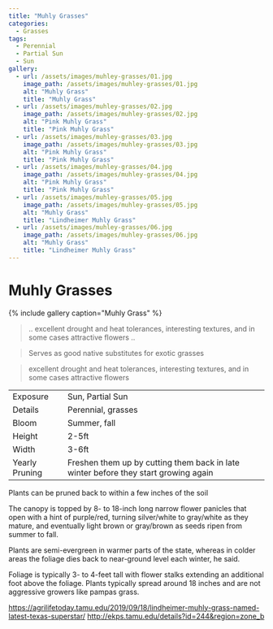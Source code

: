 ```yaml
---
title: "Muhly Grasses"
categories:
  - Grasses
tags:
  - Perennial
  - Partial Sun
  - Sun
gallery:
  - url: /assets/images/muhley-grasses/01.jpg
    image_path: /assets/images/muhley-grasses/01.jpg
    alt: "Muhly Grass"
    title: "Muhly Grass"
  - url: /assets/images/muhley-grasses/02.jpg
    image_path: /assets/images/muhley-grasses/02.jpg
    alt: "Pink Muhly Grass"
    title: "Pink Muhly Grass"
  - url: /assets/images/muhley-grasses/03.jpg
    image_path: /assets/images/muhley-grasses/03.jpg
    alt: "Pink Muhly Grass"
    title: "Pink Muhly Grass"
  - url: /assets/images/muhley-grasses/04.jpg
    image_path: /assets/images/muhley-grasses/04.jpg
    alt: "Pink Muhly Grass"
    title: "Pink Muhly Grass"
  - url: /assets/images/muhley-grasses/05.jpg
    image_path: /assets/images/muhley-grasses/05.jpg
    alt: "Muhly Grass"
    title: "Lindheimer Muhly Grass"
  - url: /assets/images/muhley-grasses/06.jpg
    image_path: /assets/images/muhley-grasses/06.jpg
    alt: "Muhly Grass"
    title: "Lindheimer Muhly Grass"
---
```


# Muhly Grasses

{% include gallery caption="Muhly Grass" %}

> .. excellent drought and heat tolerances, interesting textures, and in some cases attractive flowers ..

>  Serves as good native substitutes for exotic grasses

> excellent drought and heat tolerances, interesting textures, and in some cases attractive flowers

|                |                    |
|----------------|--------------------|
| Exposure       | Sun, Partial Sun   |
| Details        | Perennial, grasses |
| Bloom          | Summer, fall       |
| Height         | 2-5ft              |
| Width          | 3-6ft              |
| Yearly Pruning | Freshen them up by cutting them back in late winter before they start growing again |

Plants can be pruned back to within a few inches of the soil

The canopy is topped by 8- to 18-inch long narrow flower panicles that open with a hint of purple/red, turning silver/white to gray/white as they mature, and eventually light brown or gray/brown as seeds ripen from summer to fall.

Plants are semi-evergreen in warmer parts of the state, whereas in colder areas the foliage dies back to near-ground level each winter, he said. 

Foliage is typically  3- to 4-feet tall with flower stalks extending an additional foot above the foliage. Plants typically spread around 18 inches and are not aggressive growers like pampas grass.


https://agrilifetoday.tamu.edu/2019/09/18/lindheimer-muhly-grass-named-latest-texas-superstar/
http://ekps.tamu.edu/details?id=244&region=zone_b
